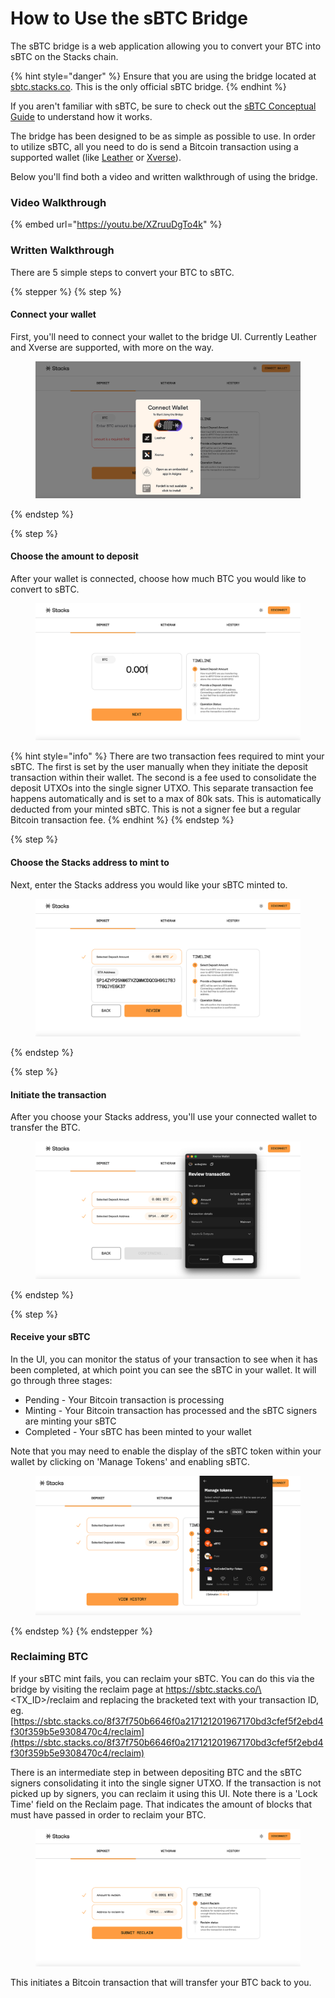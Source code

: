# How to Use the sBTC Bridge

The sBTC bridge is a web application allowing you to convert your BTC into sBTC on the Stacks chain.

{% hint style="danger" %}
Ensure that you are using the bridge located at [sbtc.stacks.co](https://sbtc.stacks.co/). This is the only official sBTC bridge.
{% endhint %}

If you aren't familiar with sBTC, be sure to check out the [sBTC Conceptual Guide](https://app.gitbook.com/s/H74xqoobupBWwBsVMJhK/sbtc) to understand how it works.

The bridge has been designed to be as simple as possible to use. In order to utilize sBTC, all you need to do is send a Bitcoin transaction using a supported wallet (like [Leather](https://leather.io/) or [Xverse](https://www.xverse.app/)).

Below you'll find both a video and written walkthrough of using the bridge.

### Video Walkthrough

{% embed url="https://youtu.be/XZruuDgTo4k" %}

### Written Walkthrough

There are 5 simple steps to convert your BTC to sBTC.

{% stepper %}
{% step %}
#### Connect your wallet

First, you'll need to connect your wallet to the bridge UI. Currently Leather and Xverse are supported, with more on the way.

<figure><img src="../.gitbook/assets/image (9).png" alt=""><figcaption></figcaption></figure>
{% endstep %}

{% step %}
#### Choose the amount to deposit

After your wallet is connected, choose how much BTC you would like to convert to sBTC.

<figure><img src="../.gitbook/assets/image (10).png" alt=""><figcaption></figcaption></figure>

{% hint style="info" %}
There are two transaction fees required to mint your sBTC. The first is set by the user manually when they initiate the deposit transaction within their wallet. The second is a fee used to consolidate the deposit UTXOs into the single signer UTXO. This separate transaction fee happens automatically and is set to a max of 80k sats. This is automatically deducted from your minted sBTC. This is not a signer fee but a regular Bitcoin transaction fee.
{% endhint %}
{% endstep %}

{% step %}
#### Choose the Stacks address to mint to

Next, enter the Stacks address you would like your sBTC minted to.

<figure><img src="../.gitbook/assets/image (11).png" alt=""><figcaption></figcaption></figure>
{% endstep %}

{% step %}
#### Initiate the transaction

After you choose your Stacks address, you'll use your connected wallet to transfer the BTC.

<figure><img src="../.gitbook/assets/image (12).png" alt=""><figcaption></figcaption></figure>
{% endstep %}

{% step %}
#### Receive your sBTC

In the UI, you can monitor the status of your transaction to see when it has been completed, at which point you can see the sBTC in your wallet. It will go through three stages:

* Pending - Your Bitcoin transaction is processing
* Minting - Your Bitcoin transaction has processed and the sBTC signers are minting your sBTC
* Completed - Your sBTC has been minted to your wallet

Note that you may need to enable the display of the sBTC token within your wallet by clicking on 'Manage Tokens' and enabling sBTC.

<figure><img src="../.gitbook/assets/image (13).png" alt=""><figcaption></figcaption></figure>
{% endstep %}
{% endstepper %}

### Reclaiming BTC

If your sBTC mint fails, you can reclaim your sBTC. You can do this via the bridge by visiting the reclaim page at https://sbtc.stacks.co/\<TX\_ID>/reclaim and replacing the bracketed text with your transaction ID, eg. [https://sbtc.stacks.co/8f37f750b6646f0a217121201967170bd3cfef5f2ebd4f30f359b5e9308470c4/reclaim](https://sbtc.stacks.co/8f37f750b6646f0a217121201967170bd3cfef5f2ebd4f30f359b5e9308470c4/reclaim)

There is an intermediate step in between depositing BTC and the sBTC signers consolidating it into the single signer UTXO. If the transaction is not picked up by signers, you can reclaim it using this UI. Note there is a 'Lock Time' field on the Reclaim page. That indicates the amount of blocks that must have passed in order to reclaim your BTC.

<figure><img src="../.gitbook/assets/image (14).png" alt=""><figcaption></figcaption></figure>

This initiates a Bitcoin transaction that will transfer your BTC back to you.
